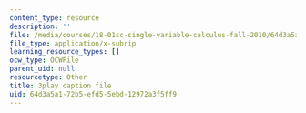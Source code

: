 ```yaml
---
content_type: resource
description: ''
file: /media/courses/18-01sc-single-variable-calculus-fall-2010/64d3a5a172b5efd55ebd12972a3f5ff9_R9a_NHXrBcg.srt
file_type: application/x-subrip
learning_resource_types: []
ocw_type: OCWFile
parent_uid: null
resourcetype: Other
title: 3play caption file
uid: 64d3a5a1-72b5-efd5-5ebd-12972a3f5ff9
---
```

